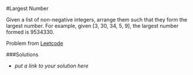 #Largest Number

Given a list of non-negative integers, arrange them such that they form the largest number. For example, given [3, 30, 34, 5, 9], the largest number formed is 9534330.

Problem from [Leetcode](www.leetcode.com)

###Solutions
- *put a link to your solution here*